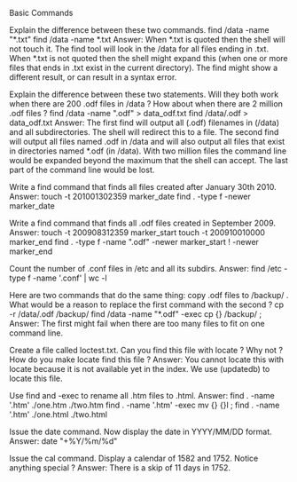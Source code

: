 Basic Commands 


Explain the difference between these two commands. find /data -name "*.txt" find /data -name *.txt 
Answer: When *.txt is quoted then the shell will not touch it. The find tool will look in the /data for all files ending in .txt. When *.txt is not quoted then the shell might expand this (when one or more files that ends in .txt exist in the current directory). The find might show a different result, or can result in a syntax error.

Explain the difference between these two statements. Will they both work when there are 200 .odf files in /data ? How about when there are 2 million .odf files ? find /data -name ".odf" > data_odf.txt find /data/.odf > data_odf.txt 
Answer: The first find will output all (.odf) filenames in (/data) and all subdirectories. The shell will redirect this to a file. The second find will output all files named .odf in /data and will also output all files that exist in directories named *.odf (in /data). With two million files the command line would be expanded beyond the maximum that the shell can accept. The last part of the command line would be lost.

Write a find command that finds all files created after January 30th 2010. 
Answer: touch -t 201001302359 marker_date find . -type f -newer marker_date

Write a find command that finds all .odf files created in September 2009. 
Answer: touch -t 200908312359 marker_start touch -t 200910010000 marker_end find . -type f -name ".odf" -newer marker_start ! -newer marker_end

Count the number of .conf files in /etc and all its subdirs. 
Answer: find /etc -type f -name '.conf' | wc -l

Here are two commands that do the same thing: copy .odf files to /backup/ . What would be a reason to replace the first command with the second ? cp -r /data/.odf /backup/ find /data -name "*.odf" -exec cp {} /backup/ \; 
Answer: The first might fail when there are too many files to fit on one command line.

Create a file called loctest.txt. Can you find this file with locate ? Why not ? How do you make locate find this file ? 
Answer: You cannot locate this with locate because it is not available yet in the index. We use (updatedb) to locate this file.

Use find and -exec to rename all .htm files to .html. 
Answer: find . -name '.htm' ./one.htm ./two.htm find . -name '.htm' -exec mv {} {}l \; find . -name '.htm' ./one.html ./two.html

Issue the date command. Now display the date in YYYY/MM/DD format. 
Answer: date "+%Y/%m/%d"

Issue the cal command. Display a calendar of 1582 and 1752. Notice anything special ? 
Answer: There is a skip of 11 days in 1752.